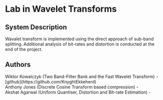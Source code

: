 <h1>Lab in Wavelet Transforms</h1>
<h2>System Description</h2>
Wavalet transform is implemented using the direct approach of sub-band splitting. Additional analysis of bit-rates and distortion is conducted at the end of the project.
<h2>Authors</h2>
Wiktor Kowalczyk (Two Band-Filter Bank and the Fast Wavelet Transform) - [github](https://github.com/KnyghtEkkeherd)<br />
Anthony Jones (Discrete Cosine Transform based compression) - <br />
Akshat Agarwal (Uniform Quantiser, Distortion and Bit-rate Estimation) - <br />